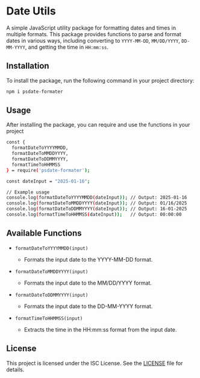 # Date Utils

A simple JavaScript utility package for formatting dates and times in multiple formats. This package provides functions to parse and format dates in various ways, including converting to `YYYY-MM-DD`, `MM/DD/YYYY`, `DD-MM-YYYY`, and getting the time in `HH:mm:ss`.

## Installation

To install the package, run the following command in your project directory:

```bash
npm i psdate-formater
```
## Usage

After installing the package, you can require and use the functions in your project

```bash
const { 
  formatDateToYYYYMMDD, 
  formatDateToMMDDYYYY, 
  formatDateToDDMMYYYY, 
  formatTimeToHHMMSS
} = require('psdate-formater');

const dateInput = "2025-01-16";

// Example usage
console.log(formatDateToYYYYMMDD(dateInput)); // Output: 2025-01-16
console.log(formatDateToMMDDYYYY(dateInput)); // Output: 01/16/2025
console.log(formatDateToDDMMYYYY(dateInput)); // Output: 16-01-2025
console.log(formatTimeToHHMMSS(dateInput));   // Output: 00:00:00
```

## Available Functions

- `formatDateToYYYYMMDD(input)`
  - Formats the input date to the YYYY-MM-DD format.

- `formatDateToMMDDYYYY(input)`
  - Formats the input date to the MM/DD/YYYY format.

- `formatDateToDDMMYYYY(input)`
  - Formats the input date to the DD-MM-YYYY format.

- `formatTimeToHHMMSS(input)`
  - Extracts the time in the HH:mm:ss format from the input date.

## License

This project is licensed under the ISC License. See the [LICENSE](LICENSE) file for details.